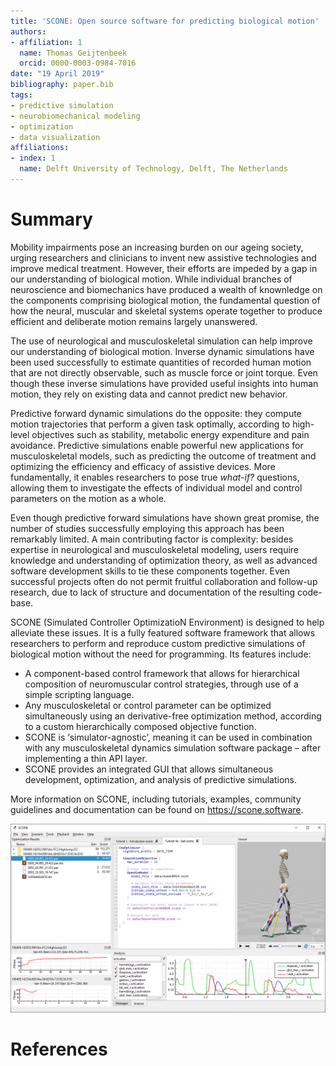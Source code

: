 ```yaml
---
title: 'SCONE: Open source software for predicting biological motion'
authors:
- affiliation: 1
  name: Thomas Geijtenbeek
  orcid: 0000-0003-0984-7016
date: "19 April 2019"
bibliography: paper.bib
tags:
- predictive simulation
- neurobiomechanical modeling
- optimization
- data visualization
affiliations:
- index: 1
  name: Delft University of Technology, Delft, The Netherlands
---
```


# Summary
Mobility impairments pose an increasing burden on our ageing society, urging researchers and clinicians to invent new assistive technologies and improve medical treatment. However, their efforts are impeded by a gap in our understanding of biological motion. While individual branches of neuroscience and biomechanics have produced a wealth of knownledge on the components comprising biological motion, the fundamental question of how the neural, muscular and skeletal systems operate together to produce efficient and deliberate motion remains largely unanswered.

The use of neurological and musculoskeletal simulation can help improve our understanding of biological motion. Inverse dynamic simulations have been used successfully to estimate quantities of recorded human motion that are not directly observable, such as muscle force or joint torque. Even though these inverse simulations have provided useful insights into human motion, they rely on existing data and cannot predict new behavior.

Predictive forward dynamic simulations do the opposite: they compute motion trajectories that perform a given task optimally, according to high-level objectives such as stability, metabolic energy expenditure and pain avoidance. Predictive simulations enable powerful new applications for musculoskeletal models, such as predicting the outcome of treatment and optimizing the efficiency and efficacy of assistive devices. More fundamentally, it enables researchers to pose true *what-if?* questions, allowing them to investigate the effects of individual model and control parameters on the motion as a whole.

Even though predictive forward simulations have shown great promise, the number of studies successfully employing this approach has been remarkably limited. A main contributing factor is complexity: besides expertise in neurological and musculoskeletal modeling, users require knowledge and understanding of optimization theory, as well as advanced software development skills to tie these components together. Even successful projects often do not permit fruitful collaboration and follow-up research, due to lack of structure and documentation of the resulting code-base.

SCONE (Simulated Controller OptimizatioN Environment) is designed to help alleviate these issues. It is a fully featured software framework that allows researchers to perform and reproduce custom predictive simulations of biological motion without the need for programming. Its features include:
  * A component-based control framework that allows for hierarchical composition of neuromuscular control strategies, through use of a simple scripting language.
  * Any musculoskeletal or control parameter can be optimized simultaneously using an derivative-free optimization method, according to a custom hierarchically composed objective function.
  * SCONE is ‘simulator-agnostic’, meaning it can be used in combination with any musculoskeletal dynamics simulation software package – after implementing a thin API layer.
  * SCONE provides an integrated GUI that allows simultaneous development, optimization, and analysis of predictive simulations.

More information on SCONE, including tutorials, examples, community guidelines and documentation can be found on https://scone.software.

![The SCONE user interface](scone_window.png)

# References
